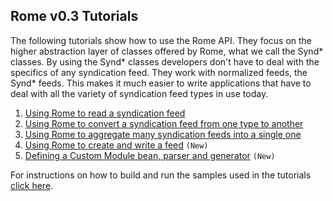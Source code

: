## Rome v0.3 Tutorials

The following tutorials show how to use the Rome API. They focus on the
higher abstraction layer of classes offered by Rome, what we call the
Synd\* classes. By using the Synd\* classes developers don\'t have to
deal with the specifics of any syndication feed. They work with
normalized feeds, the Synd\* feeds. This makes it much easier to write
applications that have to deal with all the variety of syndication feed
types in use today.

1.  [Using Rome to read a syndication
    feed](./RomeV0.3TutorialUsingRomeToReadASyndicationFeed.html)
2.  [Using Rome to convert a syndication feed from one type to
    another](./RomeV0.3TutorialUsingRomeToConvertASyndicationFeedFromOneTypeToAnother.html)
3.  [Using Rome to aggregate many syndication feeds into a single
    one](./RomeV0.3TutorialUsingRomeToAggregateManySyndicationFeedsIntoASingleOne.html)
4.  [Using Rome to create and write a
    feed](./RomeV0.3TutorialUsingRomeToCreateAndWriteASyndicationFeed.html)
    `(New)`
5.  [Defining a Custom Module bean, parser and
    generator](./RomeV0.3TutorialDefiningACustomModuleBeanParserAndGenerator.html)
    `(New)`

For instructions on how to build and run the samples used in the
tutorials [click
here](./RomeV0.3HowToBuildAndRunTheTutorialsSampleCode.html).
